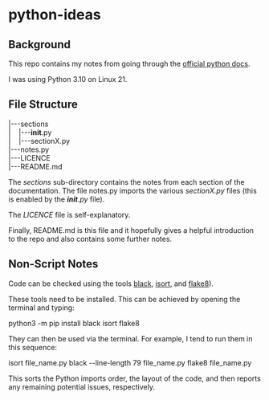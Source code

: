 # python-ideas

## Background

This repo contains my notes from going through the [official python docs](https://docs.python.org/3.10/).

I was using Python 3.10 on Linux 21.

## File Structure

|---sections <br />
|&nbsp;&nbsp;&nbsp;&nbsp;|---__init__.py <br />
|&nbsp;&nbsp;&nbsp;&nbsp;|---sectionX.py <br />
|---notes.py <br />
|---LICENCE <br />
|---README.md <br />

The *sections* sub-directory contains the notes from each section of the documentation. The file notes.py imports the various *sectionX.py* files (this is enabled by the *__init__.py* file).

The *LICENCE* file is self-explanatory.

Finally, README.md is this file and it hopefully gives a helpful introduction to the repo and also contains some further notes.

## Non-Script Notes

Code can be checked using the tools [black](https://github.com/psf/black), [isort](https://pycqa.github.io/isort/), and [flake8](https://github.com/pycqa/flake8)).

These tools need to be installed. This can be achieved by opening the terminal and typing:

python3 -m pip install black isort flake8

They can then be used via the terminal. For example, I tend to run them in this sequence:

isort file_name.py
black --line-length 79 file_name.py
flake8 file_name.py

This sorts the Python imports order, the layout of the code, and then reports any remaining potential issues, respectively.
